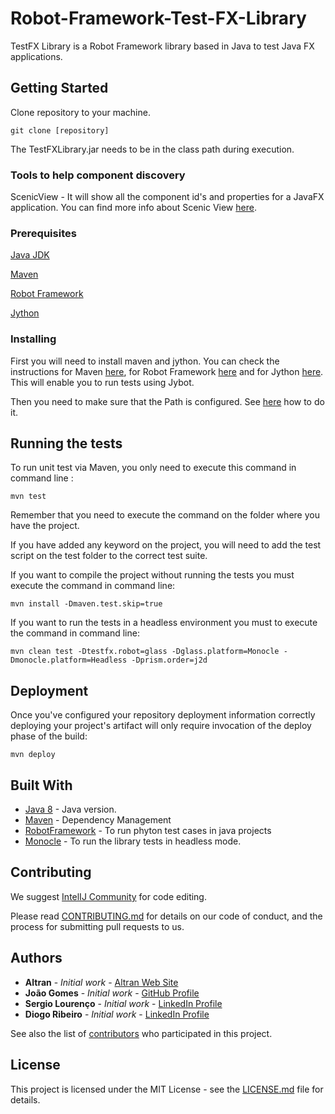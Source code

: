 # Robot-Framework-Test-FX-Library

TestFX Library is a Robot Framework library based in Java to test Java FX applications.

## Getting Started

Clone repository to your machine.

```
git clone [repository]
```

The TestFXLibrary.jar needs to be in the class path during execution.

### Tools to help component discovery

ScenicView - It will show all the component id's and properties for a JavaFX application. You can find more info about 
Scenic View [here](http://fxexperience.com/scenic-view/).

### Prerequisites

[Java JDK](http://www.oracle.com/technetwork/java/javase/downloads/jdk8-downloads-2133151.html)

[Maven](https://maven.apache.org/)

[Robot Framework](https://github.com/robotframework/robotframework)

[Jython](http://www.jython.org/)

### Installing

First you will need to install maven and jython. You can check the instructions for Maven 
[here](https://maven.apache.org/install.html), for Robot Framework [here](http://robotframework.org/MavenPlugin/examples/javalibraries.html) and for Jython 
[here](https://wiki.python.org/jython/InstallationInstructions). This will enable you to run tests using Jybot.

Then you need to make sure that the Path is configured. See [here](http://robotframework.org/robotframework/latest/RobotFrameworkUserGuide.html#configuring-path) how to do it.

## Running the tests

To run unit test via Maven, you only need to execute this command in command line : 

```
mvn test
```

Remember that you need to execute the command on the folder where you have the project.

If you have added any keyword on the project, you will need to add the test script on the test folder to the correct 
test suite. 

If you want to compile the project without running the tests you must execute the command in command line:

```
mvn install -Dmaven.test.skip=true
```

If you want to run the tests in a headless environment you must to execute the command in command line:

```
mvn clean test -Dtestfx.robot=glass -Dglass.platform=Monocle -Dmonocle.platform=Headless -Dprism.order=j2d
```

## Deployment

Once you've configured your repository deployment information correctly deploying your project's artifact will only 
require invocation of the deploy phase of the build:

```
mvn deploy
```

## Built With

* [Java 8](http://www.oracle.com/technetwork/java/javase/overview/java8-2100321.html) - Java version.
* [Maven](https://maven.apache.org/) - Dependency Management
* [RobotFramework](http://robotframework.org/MavenPlugin/examples/javalibraries.html) - To run phyton test cases in 
java projects
* [Monocle](https://mvnrepository.com/artifact/org.testfx/openjfx-monocle/1.8.0_20) - To run the library tests in 
headless mode.

## Contributing

We suggest [IntelIJ Community](https://www.jetbrains.com/idea/download/#section=windows) for code editing.

Please read [CONTRIBUTING.md](CONTRIBUTING.md) for details on our code of conduct, and the process for submitting pull 
requests to us.

## Authors

* **Altran** - *Initial work* - [Altran Web Site](https://www.altran.com/us/en/)
* **João Gomes** - *Initial work* - [GitHub Profile](https://github.com/jdagomes)
* **Sergio Lourenço** - *Initial work* - [LinkedIn Profile](https://www.linkedin.com/in/s%C3%A9rgio-louren%C3%A7o-7425094/)
* **Diogo Ribeiro** - *Initial work* - [LinkedIn Profile](https://www.linkedin.com/in/diogo-ribeiro-530863a8/)

See also the list of [contributors](https://github.com/Altran-PT-GDC/Robot-Framework-Test-FX-Library/contributors) who participated in this project.

## License

This project is licensed under the MIT License - see the [LICENSE.md](LICENSE.md) file for details.
